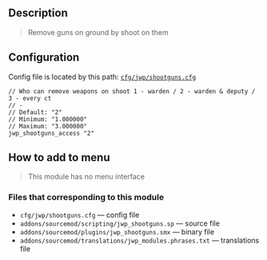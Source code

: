 ## Description
>Remove guns on ground by shoot on them

## Configuration
Config file is located by this path:
[`cfg/jwp/shootguns.cfg`](https://github.com/TiBarification/Jail-Warden-Pro/blob/master/cfg/jwp/shootguns.cfg)
```
// Who can remove weapons on shoot 1 - warden / 2 - warden & deputy / 3 - every ct
// -
// Default: "2"
// Minimum: "1.000000"
// Maximum: "3.000000"
jwp_shootguns_access "2"
```

## How to add to menu
>This module has no menu interface

### Files that corresponding to this module
- `cfg/jwp/shootguns.cfg` — config file
- `addons/sourcemod/scripting/jwp_shootguns.sp` — source file
- `addons/sourcemod/plugins/jwp_shootguns.smx` — binary file
- `addons/sourcemod/translations/jwp_modules.phrases.txt` — translations file